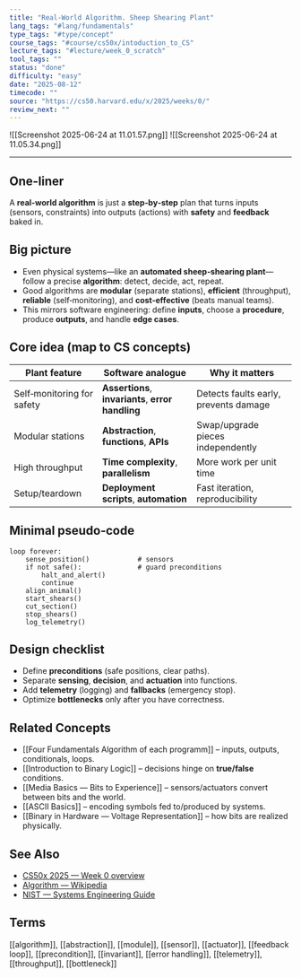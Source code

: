 ```yaml
---
title: "Real-World Algorithm. Sheep Shearing Plant"  
lang_tags: "#lang/fundamentals"
type_tags: "#type/concept"
course_tags: "#course/cs50x/intoduction_to_CS"
lecture_tags: "#lecture/week_0_scratch"
tool_tags: ""
status: "done"
difficulty: "easy"
date: "2025-08-12"
timecode: ""
source: "https://cs50.harvard.edu/x/2025/weeks/0/"
review_next: ""
---
```


![[Screenshot 2025-06-24 at 11.01.57.png]]
![[Screenshot 2025-06-24 at 11.05.34.png]]

---

## **One-liner**

A **real‑world algorithm** is just a **step‑by‑step** plan that turns inputs (sensors, constraints) into outputs (actions) with **safety** and **feedback** baked in.

## Big picture

- Even physical systems—like an **automated sheep‑shearing plant**—follow a precise **algorithm**: detect, decide, act, repeat.  
- Good algorithms are **modular** (separate stations), **efficient** (throughput), **reliable** (self‑monitoring), and **cost‑effective** (beats manual teams).  
- This mirrors software engineering: define **inputs**, choose a **procedure**, produce **outputs**, and handle **edge cases**.

## Core idea (map to CS concepts)

| Plant feature | Software analogue | Why it matters |
|---|---|---|
| Self‑monitoring for safety | **Assertions**, **invariants**, **error handling** | Detects faults early, prevents damage |
| Modular stations | **Abstraction**, **functions**, **APIs** | Swap/upgrade pieces independently |
| High throughput | **Time complexity**, **parallelism** | More work per unit time |
| Setup/teardown | **Deployment scripts**, **automation** | Fast iteration, reproducibility |

## Minimal pseudo‑code

```text
loop forever:
    sense_position()            # sensors
    if not safe():              # guard preconditions
        halt_and_alert()
        continue
    align_animal()
    start_shears()
    cut_section()
    stop_shears()
    log_telemetry()
```

## Design checklist

- Define **preconditions** (safe positions, clear paths).  
- Separate **sensing**, **decision**, and **actuation** into functions.  
- Add **telemetry** (logging) and **fallbacks** (emergency stop).  
- Optimize **bottlenecks** only after you have correctness.

## Related Concepts

- [[Four Fundamentals Algorithm of each programm]] – inputs, outputs, conditionals, loops.  
- [[Introduction to Binary Logic]] – decisions hinge on **true/false** conditions.  
- [[Media Basics — Bits to Experience]] – sensors/actuators convert between bits and the world.  
- [[ASCII Basics]] – encoding symbols fed to/produced by systems.  
- [[Binary in Hardware — Voltage Representation]] – how bits are realized physically.

## See Also

- [CS50x 2025 — Week 0 overview](https://cs50.harvard.edu/x/2025/weeks/0/)  
- [Algorithm — Wikipedia](https://en.wikipedia.org/wiki/Algorithm)  
- [NIST — Systems Engineering Guide](https://www.nist.gov/systems)  

## Terms

[[algorithm]], [[abstraction]], [[module]], [[sensor]], [[actuator]], [[feedback loop]], [[precondition]], [[invariant]], [[error handling]], [[telemetry]], [[throughput]], [[bottleneck]]
